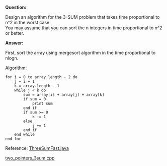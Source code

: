 **Question:** 

Design an algorithm for the 3-SUM problem that takes time proportional to n^2 in the worst case.           
You may assume that you can sort the n integers in time proportional to n^2 or better.
          
**Answer:** 

First, sort the array using mergesort algorithm in the time proportional to nlogn. 

Algorithm:

    for i = 0 to array.length - 2 do
        j = i + 1
        k = array.length - 1
        while j < k do
            sum = array[i] + array[j] + array[k]
            if sum = 0 
                print sum
            end if
            if sum >= 0
                k -= 1
            else 
                j += 1
            end if
        end while
    end for

Reference: [ThreeSumFast.java](https://github.com/10adnan75/DSA/blob/main/Algorithms/Arrays/ThreeSumFast.java)

[two_pointers_3sum.cpp](https://github.com/10adnan75/DSA/blob/main/Algorithms/Searching/Binary%20search/two_pointers_3sum.cpp)
